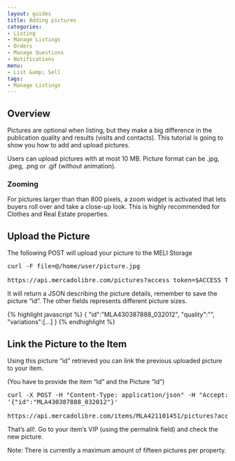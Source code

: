 ```yaml
---
layout: guides
title: Adding pictures
categories: 
- Listing
- Manage Listings
- Orders
- Manage Questions
- Notifications
menu: 
- List &amp; Sell
tags: 
- Manage Listings
---
```


## Overview 

Pictures are optional when listing, but they make a big difference in the publication quality and results (visits and contacts). This tutorial is going to show you how to add and upload pictures. 

Users can upload pictures with at most 10 MB. Picture format can be .jpg, .jpeg, .png or .gif (without animation). 

### Zooming
For pictures larger than than 800 pixels, a zoom widget is activated that lets buyers roll over and take a close-up look. This is highly recommended for Clothes and Real Estate properties.

## Upload the Picture

The following POST will upload your picture to the MELI Storage

<pre class="terminal">
curl -F file=@/home/user/picture.jpg

https://api.mercadolibre.com/pictures?access_token=$ACCESS_TOKEN
</pre>

It will return a JSON describing the picture details, remember to save the picture “id”. The other fields represents different picture sizes.

{% highlight javascript %}
{
   "id":"MLA430387888_032012",
   "quality":"",
   "variations":[...]
}
{% endhighlight %}

## Link the Picture to the Item

Using this picture “id” retrieved you can link the previous uploaded picture to your item.

(You have to provide the item “Id” and the Picture “Id”)

<pre class="terminal">
curl -X POST -H "Content-Type: application/json" -H "Accept: application/json" -d
'{"id":"MLA430387888_032012"}'

https://api.mercadolibre.com/items/MLA421101451/pictures?access_token=$ACCESS_TOKEN
</pre>

That’s all!. Go to your item’s VIP (using the permalink field) and check the new picture.

Note: There is currently a maximum amount of fifteen pictures per property.
